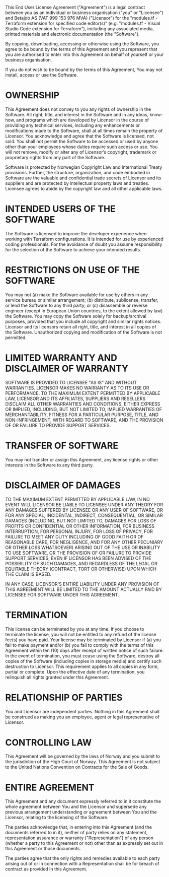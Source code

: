 This End User License Agreement ("Agreement") is a legal contract between you as an individual or business organisation ("you" or "Licensee") and Betajob AS (VAT 999 153 976 MVA) ("Licensor") for the "modules.tf - Terraform extension for specified code editor(s)" (e.g. "modules.tf - Visual Studio Code extension for Terraform"), including any associated media, printed materials and electronic documentation (the "Software").

By copying, downloading, accessing or otherwise using the Software, you agree to be bound by the terms of this Agreement and you represent that you are authorised to enter into this Agreement on behalf of yourself or your business organisation.

If you do not wish to be bound by the terms of this Agreement, You may not install, access or use the Software.

# OWNERSHIP

This Agreement does not convey to you any rights of ownership in the Software. All right, title, and interest in the Software and in any ideas, know-how, and programs which are developed by Licensor in the course of providing any technical services, including any enhancements or modifications made to the Software, shall at all times remain the property of Licensor. You acknowledge and agree that the Software is licensed, not sold. You shall not permit the Software to be accessed or used by anyone other than your employees whose duties require such access or use. You will not remove, modify or alter any of Licensor’s copyright, trademark or proprietary rights from any part of the Software.

Software is protected by Norwegian Copyright Law and International Treaty provisions. Further, the structure, organization, and code embodied in Software are the valuable and confidential trade secrets of Licensor and its suppliers and are protected by intellectual property laws and treaties. Licensee agrees to abide by the copyright law and all other applicable laws.

# INTENDED USERS OF THE SOFTWARE

The Software is licensed to improve the developer experience when working with Terraform configurations. It is intended for use by experienced coding professionals. For the avoidance of doubt you assume responsibility for the selection of the Software to achieve your intended results.

# RESTRICTIONS ON USE OF THE SOFTWARE

You may not (a) make the Software available for use by others in any service bureau or similar arrangement; (b) distribute, sublicense, transfer, or lend the Software to any third party; or (c) disassemble or reverse engineer (except in European Union countries, to the extent allowed by law) the Software. You may copy the Software solely for backup/archival purposes, provided that you include all copyright and similar rights notices. Licensor and its licensors retain all right, title, and interest in all copies of the Software. Unauthorized copying and modification of the Software is not permitted.

# LIMITED WARRANTY AND DISCLAIMER OF WARRANTY

SOFTWARE IS PROVIDED TO LICENSEE "AS IS" AND WITHOUT WARRANTIES. LICENSOR MAKES NO WARRANTY AS TO ITS USE OR PERFORMANCE. TO THE MAXIMUM EXTENT PERMITTED BY APPLICABLE LAW, LICENSOR AND ITS AFFILIATES, SUPPLIERS AND RESELLERS DISCLAIM ALL OTHER WARRANTIES AND CONDITIONS, EITHER EXPRESS OR IMPLIED, INCLUDING, BUT NOT LIMITED TO, IMPLIED WARRANTIES OF MERCHANTABILITY, FITNESS FOR A PARTICULAR PURPOSE, TITLE, AND NON-INFRINGEMENT, WITH REGARD TO SOFTWARE, AND THE PROVISION OF OR FAILURE TO PROVIDE SUPPORT SERVICES.

# TRANSFER OF SOFTWARE

You may not transfer or assign this Agreement, any license rights or other interests in the Software to any third party.

# DISCLAIMER OF DAMAGES

TO THE MAXIMUM EXTENT PERMITTED BY APPLICABLE LAW, IN NO EVENT WILL LICENSOR BE LIABLE TO LICENSEE UNDER ANY THEORY FOR ANY DAMAGES SUFFERED BY LICENSEE OR ANY USER OF SOFTWARE, OR FOR ANY SPECIAL, INCIDENTAL, INDIRECT, CONSEQUENTIAL, OR SIMILAR DAMAGES (INCLUDING, BUT NOT LIMITED TO, DAMAGES FOR LOSS OF PROFITS OR CONFIDENTIAL OR OTHER INFORMATION, FOR BUSINESS INTERRUPTION, FOR PERSONAL INJURY, FOR LOSS OF PRIVACY, FOR FAILURE TO MEET ANY DUTY INCLUDING OF GOOD FAITH OR OF REASONABLE CARE, FOR NEGLIGENCE, AND FOR ANY OTHER PECUNIARY OR OTHER LOSS WHATSOEVER) ARISING OUT OF THE USE OR INABILITY TO USE SOFTWARE, OR THE PROVISION OF OR FAILURE TO PROVIDE SUPPORT SERVICES, EVEN IF LICENSOR HAS BEEN ADVISED OF THE POSSIBILITY OF SUCH DAMAGES, AND REGARDLESS OF THE LEGAL OR EQUITABLE THEORY (CONTRACT, TORT OR OTHERWISE) UPON WHICH THE CLAIM IS BASED.

IN ANY CASE, LICENSOR'S ENTIRE LIABILITY UNDER ANY PROVISION OF THIS AGREEMENT WILL BE LIMITED TO THE AMOUNT ACTUALLY PAID BY LICENSEE FOR SOFTWARE UNDER THIS AGREEMENT.

# TERMINATION

This license can be terminated by you at any time. If you choose to terminate the license, you will not be entitled to any refund of the license fee(s) you have paid. Your license may be terminated by Licensor if (a) you fail to make payment and/or (b) you fail to comply with the terms of this Agreement within ten (10) days after receipt of written notice of such failure. In the event of termination, you must cease using the Software, destroy all copies of the Software (including copies in storage media) and certify such destruction to Licensor. This requirement applies to all copies in any form, partial or complete. Upon the effective date of any termination, you relinquish all rights granted under this Agreement.

# RELATIONSHIP OF PARTIES

You and Licensor are independent parties. Nothing in this Agreement shall be construed as making you an employee, agent or legal representative of Licensor.

# CONTROLLING LAW

This Agreement will be governed by the laws of Norway and you submit to the jurisdiction of the High Court of Norway. This Agreement is not subject to the United Nations Convention on Contracts for the Sale of Goods.

# ENTIRE AGREEMENT

This Agreement and any document expressly referred to in it constitute the whole agreement between You and the Licensor and supersede any previous arrangement understanding or agreement between You and the Licensor, relating to the licensing of the Software.

The parties acknowledge that, in entering into this Agreement (and the documents referred to in it), neither of party relies on any statement, representation assurance or warranty ("Representation") of any person (whether a party to this Agreement or not) other than as expressly set out in this Agreement or those documents.

The parties agree that the only rights and remedies available to each party arising out of or in connection with a Representation shall be for breach of contract as provided in this Agreement.